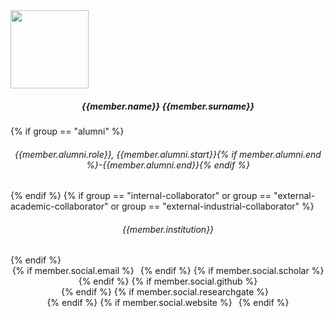 <style>
.networks {
    text-align: center;
}

.networks ul {
    display: inline-flex; 
    flex-direction: row; 
    flex-wrap: wrap; 
    justify-content: center; 
    list-style: none; 
    padding: 0; 
    margin: 0;
}

.networks li {
    margin-right: 10px;
}

.team-role {
    text-align: center;
    margin-top: 0.5em;
}

.avatar img {
    width: 125px;
    height: 125px;
    object-fit: cover;
}
</style>

<div class="col-lg-4 col-xl-4 mt-4 mb-3">
<div class="avatar">
<img src="{{ site.baseurl }}/assets/images/teampic/{% if member.photo %}{{ member.photo }}{% else %}default.jpg{% endif %}" class="rounded-circle d-block m-auto">
</div>
<h5 class="font-weight-bold" style="text-align: center">{{member.name}} {{member.surname}}</h5>
{% if group == "alumni" %}<h6 style="text-align: center">{{member.alumni.role}}, {{member.alumni.start}}{% if member.alumni.end %}-{{member.alumni.end}}{% endif %}</h6>{% endif %}
{% if group == "internal-collaborator" or group == "external-academic-collaborator" or group == "external-industrial-collaborator" %}<h6 style="text-align: center">{{member.institution}}</h6>{% endif %}

<div class="networks">
<ul>
{% if member.social.email %}<li><a href="mailto:{{ member.social.email }}" target="_blank"><i class="fa fa-envelope-square fa-2x"></i></a></li>{% endif %}
{% if member.social.scholar %}<li><a href="{{ member.social.scholar }}" target="_blank"><i class="ai ai-google-scholar-square ai-2x"></i></a></li>{% endif %}
{% if member.social.github %}<li><a href="{{ member.social.github }}" target="_blank"><i class="fa fa-github-square fa-2x"></i></a></li>{% endif %}
{% if member.social.researchgate %}<li><a href="{{ member.social.researchgate }}" target="_blank"><i class="ai ai-researchgate-square ai-2x"></i></a></li> {% endif %}
{% if member.social.website %}<li><a href="{{ member.social.website }}" target="_blank"><i class="fa fa-globe fa-2x"></i></a></li>{% endif %}
</ul>
</div>
</div>

